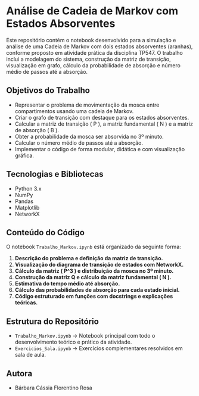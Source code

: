 # Análise de Cadeia de Markov com Estados Absorventes

Este repositório contém o notebook desenvolvido para a simulação e análise de uma Cadeia de Markov com dois estados absorventes (aranhas), conforme proposto em atividade prática da disciplina TP547. O trabalho inclui a modelagem do sistema, construção da matriz de transição, visualização em grafo, cálculo da probabilidade de absorção e número médio de passos até a absorção.

## Objetivos do Trabalho

- Representar o problema de movimentação da mosca entre compartimentos usando uma cadeia de Markov.
- Criar o grafo de transição com destaque para os estados absorventes.
- Calcular a matriz de transição \( P \), a matriz fundamental \( N \) e a matriz de absorção \( B \).
- Obter a probabilidade da mosca ser absorvida no 3º minuto.
- Calcular o número médio de passos até a absorção.
- Implementar o código de forma modular, didática e com visualização gráfica.

## Tecnologias e Bibliotecas

- Python 3.x
- NumPy
- Pandas
- Matplotlib
- NetworkX

## Conteúdo do Código

O notebook `Trabalho_Markov.ipynb` está organizado da seguinte forma:

1. **Descrição do problema e definição da matriz de transição.**
2. **Visualização do diagrama de transição de estados com NetworkX.**
3. **Cálculo da matriz \( P^3 \) e distribuição da mosca no 3º minuto.**
4. **Construção da matriz Q e cálculo da matriz fundamental \( N \).**
5. **Estimativa do tempo médio até absorção.**
6. **Cálculo das probabilidades de absorção para cada estado inicial.**
7. **Código estruturado em funções com docstrings e explicações teóricas.**

## Estrutura do Repositório

- `Trabalho_Markov.ipynb` → Notebook principal com todo o desenvolvimento teórico e prático da atividade.
- `Exercicios_Sala.ipynb` → Exercícios complementares resolvidos em sala de aula.

## Autora

- Bárbara Cássia Florentino Rosa
